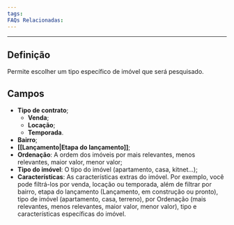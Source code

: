 ```yaml
---
tags:
FAQs Relacionadas:
---
```

---
## Definição

Permite escolher um tipo específico de imóvel que será pesquisado.

## Campos

- **Tipo de contrato**;
	- **Venda**;
	- **Locação**;
	- **Temporada**.
- **Bairro**;
- **[[Lançamento|Etapa do lançamento]]**;
- **Ordenação**: A ordem dos imóveis por mais relevantes, menos relevantes, maior valor, menor valor;
- **Tipo do imóvel**: O tipo do imóvel (apartamento, casa, kitnet...);
- **Características**: As características extras do imóvel.
Por exemplo, você pode filtrá-los por venda, locação ou temporada, além de filtrar por bairro, etapa do lançamento (Lançamento, em construção ou pronto), tipo de imóvel (apartamento, casa, terreno), por Ordenação (mais relevantes, menos relevantes, maior valor, menor valor), tipo e características específicas do imóvel.